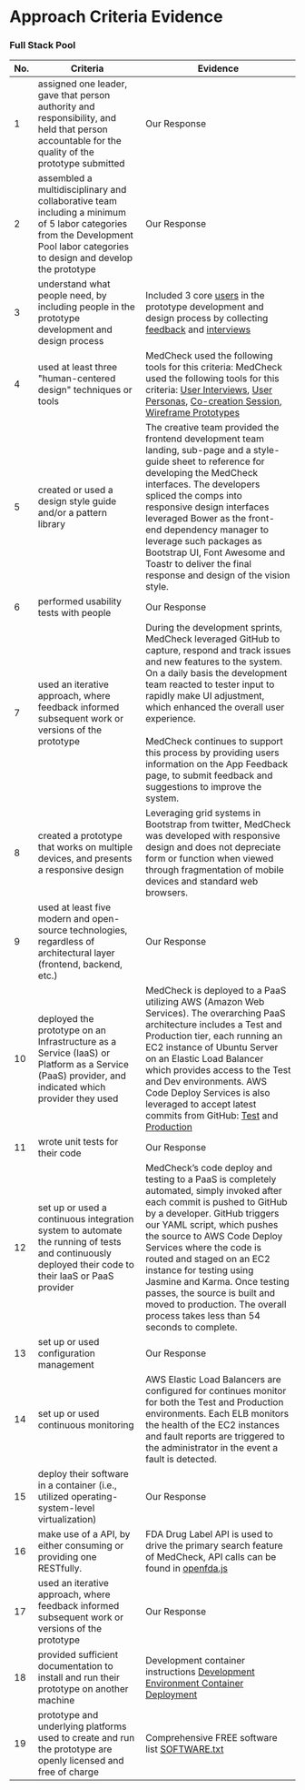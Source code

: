 # Approach Criteria Evidence

### Full Stack Pool
No. | Criteria | Evidence 
--- | --- | ---
1 | assigned one leader, gave that person authority and responsibility, and held that person accountable for the quality of the prototype submitted | Our Response
2 | assembled a multidisciplinary and collaborative team including a minimum of 5 labor categories from the Development Pool labor categories to design and develop the prototype | Our Response
3 | understand what people need, by including people in the prototype development and design process | Included 3 core [users](https://github.com/inforeliance/MedCheck/blob/master/Artifacts/Design/Design.md#users) in the prototype development and design process by collecting [feedback](https://github.com/inforeliance/MedCheck/blob/master/Artifacts/Design/Design.md#user-feedback) and [interviews](https://github.com/inforeliance/MedCheck/blob/master/Artifacts/Design/Design.md#interviews) 
4 | used at least three "human-centered design" techniques or tools | MedCheck used the following tools for this criteria: MedCheck used the following tools for this criteria: [User Interviews](https://github.com/inforeliance/MedCheck/blob/master/Artifacts/Design/Design.md#interviews), [User Personas](https://github.com/inforeliance/MedCheck/blob/master/Artifacts/Design/Design.md#user-personas), [Co-creation Session](https://github.com/inforeliance/MedCheck/blob/master/Artifacts/Design/Design.md#co-creation-brainstorming-roleplaying-rapid-prototyping), [Wireframe Prototypes](https://github.com/inforeliance/MedCheck/blob/master/Artifacts/Design/Design.md#axure-wire-frames)
5 | created or used a design style guide and/or a pattern library | The creative team provided the frontend development team landing, sub-page and a style-guide sheet to reference for developing the MedCheck interfaces.  The developers spliced the comps into responsive design interfaces leveraged Bower as the front-end dependency manager to leverage such packages as Bootstrap UI, Font Awesome and Toastr to deliver the final response and design of the vision style. 
6 | performed usability tests with people | Our Response
7 | used an iterative approach, where feedback informed subsequent work or versions of the prototype | During the development sprints, MedCheck leveraged GitHub to capture, respond and track issues and new features to the system.  On a daily basis the development team reacted to tester input to rapidly make UI adjustment, which enhanced the overall user experience.<br><br>MedCheck continues to support this process by providing users information on the App Feedback page, to submit feedback and suggestions to improve the system.
8 | created a prototype that works on multiple devices, and presents a responsive design | Leveraging grid systems in Bootstrap from twitter, MedCheck was developed with responsive design and does not depreciate form or function when viewed through fragmentation of mobile devices and standard web browsers.
9 | used at least five modern and open-source technologies, regardless of architectural layer (frontend, backend, etc.) | Our Response
10 | deployed the prototype on an Infrastructure as a Service (IaaS) or Platform as a Service (PaaS) provider, and indicated which provider they used | MedCheck is deployed to a PaaS utilizing AWS (Amazon Web Services).  The overarching PaaS architecture includes a Test and Production tier, each running an EC2 instance of Ubuntu Server on an Elastic Load Balancer which provides access to the Test and Dev environments.  AWS Code Deploy Services is also leveraged to accept latest commits from GitHub:  [Test](http://elb-medcheck-test-547267783.us-east-1.elb.amazonaws.com) and [Production](http://elb-medcheck-2043620629.us-east-1.elb.amazonaws.com)
11 | wrote unit tests for their code | Our Response
12 | set up or used a continuous integration system to automate the running of tests and continuously deployed their code to their IaaS or PaaS provider | MedCheck’s code deploy and testing to a PaaS is completely automated, simply invoked after each commit is pushed to GitHub by a developer. GitHub triggers our YAML script, which pushes the source to AWS Code Deploy Services where the code is routed and staged on an EC2 instance for testing using Jasmine and Karma.  Once testing passes, the source is built and moved to production.  The overall process takes less than 54 seconds to complete.
13 | set up or used configuration management | Our Response
14 | set up or used continuous monitoring | AWS Elastic Load Balancers are configured for continues monitor for both the Test and Production environments.  Each ELB monitors the health of the EC2 instances and fault reports are triggered to the administrator in the event a fault is detected.
15 | deploy their software in a container (i.e., utilized operating-system-level virtualization) | Our Response
16 | make use of a API, by either consuming or providing one RESTfully. | FDA Drug Label API is used to drive the primary search feature of MedCheck, API calls can be found in [openfda.js](https://github.com/inforeliance/MedCheck/blob/master/Source/client/app/openfda/openfda.js) 
17 | used an iterative approach, where feedback informed subsequent work or versions of the prototype | Our Response
18 | provided sufficient documentation to install and run their prototype on another machine | Development container instructions [Development Environment Container Deployment](https://github.com/inforeliance/MedCheck/blob/master/Artifacts/Development/Development.md#development-environment-container-deployment) 
19 | prototype and underlying platforms used to create and run the prototype are openly licensed and free of charge | Comprehensive FREE software list [SOFTWARE.txt](https://github.com/inforeliance/MedCheck/blob/master/SOFTWARE.txt) 